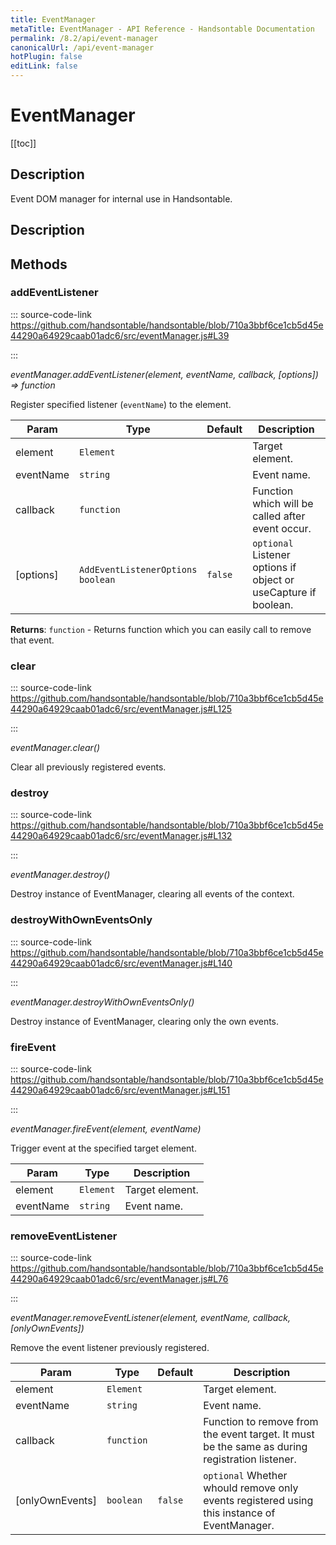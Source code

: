 ```yaml
---
title: EventManager
metaTitle: EventManager - API Reference - Handsontable Documentation
permalink: /8.2/api/event-manager
canonicalUrl: /api/event-manager
hotPlugin: false
editLink: false
---
```


# EventManager

[[toc]]

## Description

Event DOM manager for internal use in Handsontable.



## Description


## Methods

### addEventListener
  
::: source-code-link https://github.com/handsontable/handsontable/blob/710a3bbf6ce1cb5d45e44290a64929caab01adc6/src/eventManager.js#L39

:::

_eventManager.addEventListener(element, eventName, callback, [options]) ⇒ function_

Register specified listener (`eventName`) to the element.


| Param | Type | Default | Description |
| --- | --- | --- | --- |
| element | `Element` |  | Target element. |
| eventName | `string` |  | Event name. |
| callback | `function` |  | Function which will be called after event occur. |
| [options] | `AddEventListenerOptions` <br/> `boolean` | <code>false</code> | `optional` Listener options if object or useCapture if boolean. |


**Returns**: `function` - Returns function which you can easily call to remove that event.  

### clear
  
::: source-code-link https://github.com/handsontable/handsontable/blob/710a3bbf6ce1cb5d45e44290a64929caab01adc6/src/eventManager.js#L125

:::

_eventManager.clear()_

Clear all previously registered events.



### destroy
  
::: source-code-link https://github.com/handsontable/handsontable/blob/710a3bbf6ce1cb5d45e44290a64929caab01adc6/src/eventManager.js#L132

:::

_eventManager.destroy()_

Destroy instance of EventManager, clearing all events of the context.



### destroyWithOwnEventsOnly
  
::: source-code-link https://github.com/handsontable/handsontable/blob/710a3bbf6ce1cb5d45e44290a64929caab01adc6/src/eventManager.js#L140

:::

_eventManager.destroyWithOwnEventsOnly()_

Destroy instance of EventManager, clearing only the own events.



### fireEvent
  
::: source-code-link https://github.com/handsontable/handsontable/blob/710a3bbf6ce1cb5d45e44290a64929caab01adc6/src/eventManager.js#L151

:::

_eventManager.fireEvent(element, eventName)_

Trigger event at the specified target element.


| Param | Type | Description |
| --- | --- | --- |
| element | `Element` | Target element. |
| eventName | `string` | Event name. |



### removeEventListener
  
::: source-code-link https://github.com/handsontable/handsontable/blob/710a3bbf6ce1cb5d45e44290a64929caab01adc6/src/eventManager.js#L76

:::

_eventManager.removeEventListener(element, eventName, callback, [onlyOwnEvents])_

Remove the event listener previously registered.


| Param | Type | Default | Description |
| --- | --- | --- | --- |
| element | `Element` |  | Target element. |
| eventName | `string` |  | Event name. |
| callback | `function` |  | Function to remove from the event target. It must be the same as during registration listener. |
| [onlyOwnEvents] | `boolean` | <code>false</code> | `optional` Whether whould remove only events registered using this instance of EventManager. |


